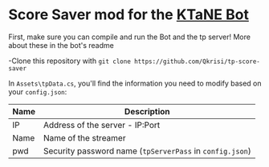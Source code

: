 # Score Saver mod for the [KTaNE Bot](https://github.com/Qkrisi/ktanecord)

First, make sure you can compile and run the Bot and the tp server! More about these in the bot's readme

-Clone this repository with `git clone https://github.com/Qkrisi/tp-score-saver`

In `Assets\tpData.cs`, you'll find the information you need to modify based on your `config.json`:

| Name | Description |
| - | - |
| IP | Address of the server - IP:Port |
| Name | Name of the streamer |
| pwd | Security password name  (`tpServerPass` in `config.json`)|
